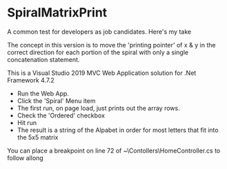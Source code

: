 # SpiralMatrixPrint
A common test for developers as job candidates. Here's my take

The concept in this version is to move the 'printing pointer' of x & y
in the correct direction for each portion of the spiral
with only a single concatenation statement.

This is a Visual Studio 2019 MVC Web Application solution for .Net Framework 4.7.2 

- Run the Web App. 
- Click the 'Spiral' Menu item
- The first run, on page load, just prints out the array rows.
- Check the 'Ordered' checkbox
- Hit run
- The result is a string of the Alpabet in order for most letters that fit into the 5x5 matrix

You can place a breakpoint on line 72 of ~\Contollers\HomeController.cs to follow allong
